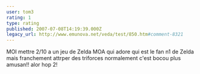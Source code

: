 ```yaml
---
user: tom3
rating: 1
type: rating
published: 2007-07-08T14:19:39.000Z
legacy_url: http://www.emunova.net/veda/test/850.htm#comment-8321
---
```

MOI mettre 2/10 a un jeu de Zelda MOA qui adore qui est le fan n1 de Zelda mais franchement attrper des triforces normalement c'est bocou plus amusan!! alor hop 2!